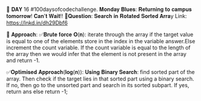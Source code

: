 📌 𝐃𝐀𝐘 16 #100daysofcodechallenge.
𝐌𝐨𝐧𝐝𝐚𝐲 𝐁𝐥𝐮𝐞𝐬: 𝐑𝐞𝐭𝐮𝐫𝐧𝐢𝐧𝐠 𝐭𝐨 𝐜𝐚𝐦𝐩𝐮𝐬 𝐭𝐨𝐦𝐨𝐫𝐫𝐨𝐰! 𝐂𝐚𝐧'𝐭 𝐖𝐚𝐢𝐭!!
📌𝐐𝐮𝐞𝐬𝐭𝐢𝐨𝐧: 𝐒𝐞𝐚𝐫𝐜𝐡 𝐢𝐧 𝐑𝐨𝐭𝐚𝐭𝐞𝐝 𝐒𝐨𝐫𝐭𝐞𝐝 𝐀𝐫𝐫𝐚y
Link:
https://lnkd.in/dh29Dbf6

📌 𝐀𝐩𝐩𝐫𝐨𝐚𝐜𝐡:
✅𝐁𝐫𝐮𝐭𝐞 𝐟𝐨𝐫𝐜𝐞 𝐎(𝐧): iterate through the array if the target value is equal to one of the elements store in the index in the variable answer.Else increment the
count variable. If the count variable is equal to the length of the array then we would infer that the element is not present in the array and return -1.  


✅𝐎𝐩𝐭𝐢𝐦𝐢𝐬𝐞𝐝 𝐀𝐩𝐩𝐫𝐨𝐚𝐜𝐡(𝐥𝐨𝐠(𝐧)): 𝐔𝐬𝐢𝐧𝐠 𝐁𝐢𝐧𝐚𝐫𝐲 𝐒𝐞𝐚𝐫𝐜𝐡: find sorted part of the array. Then check if the target lies in that sorted part using a binary search. 
If no, then go to the unsorted part and search in its sorted subpart. If yes, return ans else return -1;
